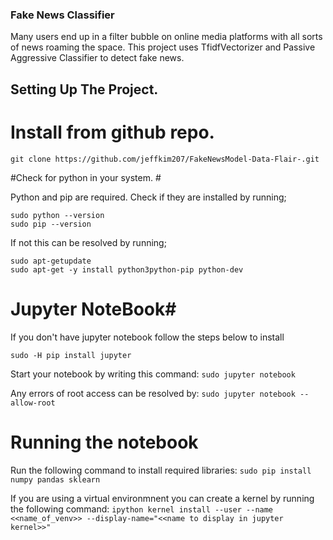 ### Fake News Classifier ###

Many users end up in a filter bubble on online media platforms with all sorts of news roaming the space. This project uses TfidfVectorizer and Passive Aggressive Classifier to detect fake news.

## Setting Up The Project. ##

# Install from github repo. #
```git clone https://github.com/jeffkim207/FakeNewsModel-Data-Flair-.git```

#Check for python in your system. #

Python and pip are required. Check if they are installed by running;
```
sudo python --version
sudo pip --version

```

If not this can be resolved by running;
```
sudo apt-getupdate
sudo apt-get -y install python3python-pip python-dev

```

# Jupyter NoteBook#

If you don't have jupyter notebook follow the steps below to install 
```
sudo -H pip install jupyter
```

Start your notebook by writing this command: 
```sudo jupyter notebook```

Any errors of root access can be resolved by:
```sudo jupyter notebook --allow-root```

# Running the notebook #

Run the following command to install required libraries:
```sudo pip install numpy pandas sklearn```

If you are using a virtual environmnent you can create a kernel by running the following command:
```ipython kernel install --user --name <<name_of_venv>> --display-name="<<name to display in jupyter kernel>>"```

